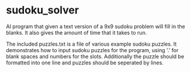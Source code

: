 # sudoku_solver
AI program that given a text version of a 9x9 sudoku problem will fill in the blanks. It also gives the amount of time that it takes to run.

The included puzzles.txt is a file of various example sudoku puzzles. It demonstrates how to input sudoku puzzles for the program, using '.' for blank spaces and numbers for the slots. Additionally the puzzle should be formatted into one line and puzzles should be seperated by lines.
